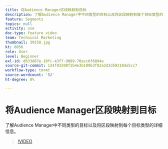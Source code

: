 ```yaml
---
title: 将Audience Manager区段映射到目标
description: 了解Audience Manager中不同类型的目标以及将区段映射到每个目标类型的详细信息。
feature: Segments
topics: null
activity: use
doc-type: feature video
team: Technical Marketing
thumbnail: 39158.jpg
kt: 6056
role: User
level: Beginner
exl-id: d633d87e-10fc-43f7-9089-70acc6f6894e
source-git-commit: 124f03208f2b4e3b109b3f02a2d3d59210da5cc7
workflow-type: tm+mt
source-wordcount: '52'
ht-degree: 0%

---
```


# 将Audience Manager区段映射到目标

了解Audience Manager中不同类型的目标以及将区段映射到每个目标类型的详细信息。

>[!VIDEO](https://video.tv.adobe.com/v/327385/?quality=12&learn=on&captions=chi_hans)
